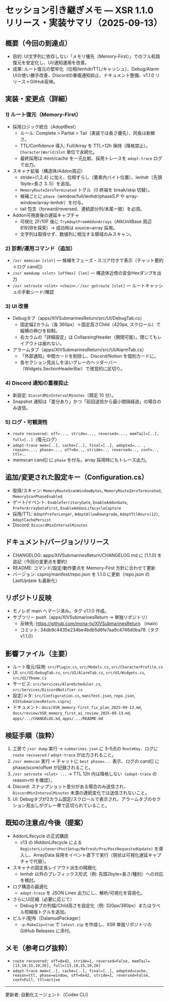 # セッション引き継ぎメモ — XSR 1.1.0 リリース・実装サマリ（2025-09-13）

## 概要（今回の到達点）
- 目的: UI文字列に依存しない「メモリ優先（Memory-First）」でのフル航路復元を安定化し、UI/通知運用を改善。
- 成果: ルート復元の堅牢化（位相/lenhdr/TTL/キャッシュ）、Debug/Alarm UIの使い勝手改善、Discordの重複通知抑止、ドキュメント整備、v1.1.0 リリース＋GitHub反映。

## 実装・変更点（詳細）

### 1) ルート復元（Memory-First）
- 採用ロジック統合（AdoptBest）
  - ルール: Complete > Partial > Tail（実装では長さ優先）、同長は新鮮さ。
  - TTL/Confidence 導入: Full/Array を TTL=12h 保持（降格禁止）。`Character|World|Slot` 単位で永続化。
  - 最終採用は mem/cache を一元比較、採用トレースを `adopt-trace` ログで出力。
- スキャナ拡張（構造体/Addon周辺）
  - stride={1,2,4} に加え、位相ずらし（要素内バイト位置）、lenhdr（先頭1byte=長さ 3..5）を追加。
  - `MemoryRouteZeroTerminated` トグル（0 終端を break/skip 切替）。
  - 候補ごとに `phase`（window/full/lenhdr/phaseS.P や array-window/array-lenhdr）を付与。
  - tail 包含（forward/reversed、連続部分列/末尾一致）を必須。
- Addon可視直後の遅延キャプチャ
  - 可視化 2F/10F 後に `TryAdoptFromAddonArrays`（AtkUnitBase 周辺8192Bを探索）→ 成功時は source=array 採用。
  - 文字列は取得せず、数値列に相当する領域のみスキャン。

### 2) 診断/運用コマンド（追加）
- `/xsr memscan [slot]` — 候補をフェーズ・スコア付きで表示（チャット要約＋ログ cand[]）
- `/xsr memdump <slot> [offHex] [len]` — 構造体近傍の安全Hexダンプを出力
- `/xsr setroute <slot> <chain>`／`/xsr getroute [slot]` — ルートキャッシュの手動シード/確認

### 3) UI 改善
- Debugタブ（apps/XIVSubmarinesReturn/src/UI/DebugTab.cs）
  - 固定幅2カラム（各 360px）＋固定高さChild（420px, スクロール）で縦横の伸びを抑制。
  - 右カラムの「詳細設定」は CollapsingHeader（開閉可能）。閉じてもレイアウトは崩れない。
- アラームタブ（apps/XIVSubmarinesReturn/src/UI/AlarmTab.cs）
  - 「外部通知」中間カードを削除し、Discord/Notion を個別カードに。
  - 各セクション見出しを淡いグレーのヘッダーバー（Widgets.SectionHeaderBar）で視覚的に区切り。

### 4) Discord 通知の重複抑止
- 新設定: `DiscordMinIntervalMinutes`（既定 10 分）。
- Snapshot 通知は「差分あり」かつ「前回送信から最小間隔経過」の場合のみ送信。

### 5) ログ・可観測性
- `route recovered: off=..., stride=..., reversed=..., memTail=[..], full=[..]`（復元ログ）
- `adopt-trace mem=[..], cache=[..], final=[..], adopted=... , reason=..., phase=..., off=0x.., stride=.., reversed=.., conf=.., ttl=..`
- memscan cand[] に `phase` を付与。array 採用時にもトレース出力。

## 追加/変更された設定キー（Configuration.cs）
- 取得/スキャン: `MemoryRouteScanWindowBytes`, `MemoryRouteZeroTerminated`, `MemoryScanPhaseEnabled`
- ゲート/イベント: `EnableTerritoryGate`, `EnableAddonGate`, `PreferArrayDataFirst`, `EnableAddonLifecycleCapture`
- 採用/TTL: `AdoptPreferLonger`, `AdoptAllowDowngrade`, `AdoptTtlHours(12)`, `AdoptCachePersist`
- Discord: `DiscordMinIntervalMinutes`

## ドキュメント/バージョン/リリース
- CHANGELOG: apps/XIVSubmarinesReturn/CHANGELOG.md に [1.1.0] を追記（今回の変更点を要約）
- README: コマンド/設定/動作要点を Memory-First 方針に合わせて更新
- バージョン: csproj/manifest/repo.json を 1.1.0 に更新（repo.json の LastUpdate も最新化）

## リポジトリ反映
- モノレポ main へマージ済み。タグ v1.1.0 作成。
- サブツリー push（apps/XIVSubmarinesReturn → 単独リポジトリ）
  - 反映先: https://github.com/mona-ty/XIVSubmarinesReturn （main）
  - コミット: 34db9c4435e234be4bdb5d6fe7aa9c4746d0ba78（タグ v1.1.0）

## 影響ファイル（主要）
- ルート復元/採用: `src/Plugin.cs`, `src/Models.cs`, `src/CharacterProfile.cs`
- UI: `src/UI/DebugTab.cs`, `src/UI/AlarmTab.cs`, `src/UI/Widgets.cs`, `src/UI/Theme.cs`
- サービス: `src/Services/AlarmScheduler.cs`, `src/Services/DiscordNotifier.cs`
- 設定/メタ: `src/Configuration.cs`, `manifest.json`, `repo.json`, `XIVSubmarinesReturn.csproj`
- ドキュメント: `docs/XSR_memory-first_fix_plan_2025-09-13.md`, `docs/review/XSR_memory_first_ai_review_2025-09-13.md`, `apps/.../CHANGELOG.md`, `apps/.../README.md`

## 検証手順（抜粋）
1) 工房で `/xsr dump` 実行 → `submarines.json` に 3–5点の `RouteKey`、ログに `route recovered` / `adopt-trace` が出力されること。
2) `/xsr memscan` 実行 → チャットに `best phase=...` 表示、ログの cand[] に phase/score/offset が記録されること。
3) `/xsr setroute <slot> ...` → TTL 12h 内は降格しない（`adopt-trace` の reason=ttl を確認）。
4) Discord: スナップショット差分がある場合のみ送信され、`DiscordMinIntervalMinutes` 未満の連続変化では送信されないこと。
5) UI: Debugタブが2カラム固定/スクロールで表示され、アラームタブのセクション見出しがグレー帯で区切られていること。

## 既知の注意点/今後（提案）
- AddonLifecycle の正式購読
  - v13 の IAddonLifecycle による `RegisterListener(PostSetup/Refresh/Pre/PostRequestedUpdate)` を導入し、ArrayData 採用をイベント直下で実行（現状は可視化遅延キャプチャで代替）。
- スキャナの固定長レイアウト派生の精緻化
  - lenhdr 以外のプレフィックス形式（例: 先頭2byte=長さ/種別）への対応を検討。
- ログ構造の最適化
  - `adopt-trace` を JSON Lines 出力にし、解析/可視化を容易化。
- さらにUI圧縮（必要に応じて）
  - Debugタブの列幅/Child高さを設定化（例: 320px/380px）またはラベル短縮版トグルを追加。
- ビルド/配布（DalamudPackager）
  - `-p:MakeZip=true` で `latest.zip` を作成し、XSR 単独リポジトリの GitHub Releases に添付。

## メモ（参考ログ抜粋）
- `route recovered: off=0x42, stride=1, reversed=False, memTail=[13,18,15,10,26], full=[13,18,15,10,26]`
- `adopt-trace mem=[..], cache=[..], final=[..], adopted=cache, reason=ttl, phase=window, off=0x42, stride=1, reversed=False, conf=Full, ttl=active`

---
更新者: 自動化エージェント（Codex CLI）
